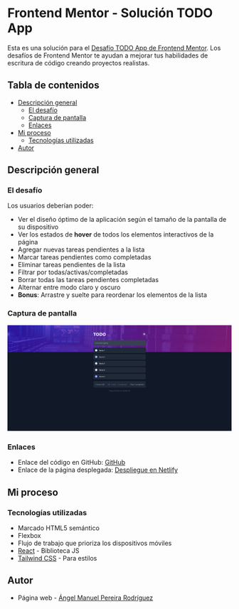 # Frontend Mentor - Solución TODO App

Esta es una solución para el [Desafío TODO App de Frontend Mentor](https://www.frontendmentor.io/challenges/todo-app-Su1_KokOW). Los desafíos de Frontend Mentor te ayudan a mejorar tus habilidades de escritura de código creando proyectos realistas.

## Tabla de contenidos

- [Descripción general](#descripción-general)
  - [El desafío](#el-desafío)
  - [Captura de pantalla](#captura-de-pantalla)
  - [Enlaces](#enlaces)
- [Mi proceso](#mi-proceso)
  - [Tecnologías utilizadas](#tecnologías-utilizadas)
- [Autor](#autor)

## Descripción general

### El desafío

Los usuarios deberían poder:

- Ver el diseño óptimo de la aplicación según el tamaño de la pantalla de su dispositivo
- Ver los estados de **hover** de todos los elementos interactivos de la página
- Agregar nuevas tareas pendientes a la lista
- Marcar tareas pendientes como completadas
- Eliminar tareas pendientes de la lista
- Filtrar por todas/activas/completadas
- Borrar todas las tareas pendientes completadas
- Alternar entre modo claro y oscuro
- **Bonus**: Arrastre y suelte para reordenar los elementos de la lista

### Captura de pantalla

![](./screenshot.png)

### Enlaces

- Enlace del código en GitHub: [GitHub](https://github.com/AngelPereiraR/TodoApp-Opcional---Pereira-Rodriguez-Angel-Manuel)
- Enlace de la página desplegada: [Despliegue en Netlify](https://todoapp-frontend-mentor-angel-pereira.netlify.app/)

## Mi proceso

### Tecnologías utilizadas

- Marcado HTML5 semántico
- Flexbox
- Flujo de trabajo que prioriza los dispositivos móviles
- [React](https://reactjs.org/) - Biblioteca JS
- [Tailwind CSS](https://tailwindcss.com/) - Para estilos

## Autor

- Página web - [Ángel Manuel Pereira Rodríguez](https://portfolio-angelpereira.netlify.app/)

